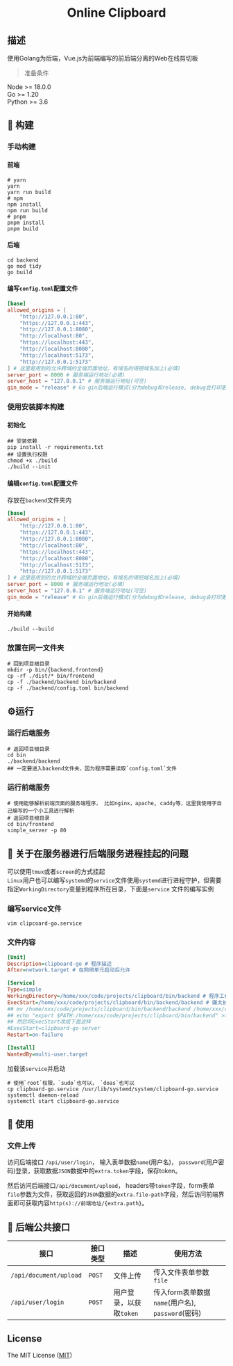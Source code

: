 <h1 align="center">Online Clipboard</h1>

## 描述
使用Golang为后端，Vue.js为前端编写的前后端分离的Web在线剪切板

> 准备条件<br>

Node >= 18.0.0<br>
Go >= 1.20<br>
Python >= 3.6<br>


## 🤖 构建
### 手动构建
#### 前端
```shell
# yarn
yarn
yarn run build
# npm
npm install
npm run build
# pnpm
pnpm install
pnpm build
```
#### 后端
```shell
cd backend
go mod tidy
go build
```

#### 编写`config.toml`配置文件
```toml
[base]
allowed_origins = [
    "http://127.0.0.1:80",
    "https://127.0.0.1:443",
    "http://127.0.0.1:8080",
    "http://localhost:80",
    "https://localhost:443",
    "http://localhost:8080",
    "http://localhost:5173",
    "http://127.0.0.1:5173" 
] # 这里是用到的允许跨域的全端页面地址，有域名的得把域名加上(必填)
server_port = 8000 # 服务端运行地址(必填)
server_host = "127.0.0.1" # 服务端运行地址(可空)
gin_mode = "release" # Go gin后端运行模式(分为debug和release, debug会打印更多信息，上线后推荐release)(必填)
```

### 使用安装脚本构建
#### 初始化
```shell
## 安装依赖
pip install -r requirements.txt
## 设置执行权限
chmod +x ./build
./build --init
```
#### 编辑`config.toml`配置文件
存放在`backend`文件夹内
```toml
[base]
allowed_origins = [
    "http://127.0.0.1:80",
    "https://127.0.0.1:443",
    "http://127.0.0.1:8080",
    "http://localhost:80",
    "https://localhost:443",
    "http://localhost:8080",
    "http://localhost:5173",
    "http://127.0.0.1:5173" 
] # 这里是用到的允许跨域的全端页面地址，有域名的得把域名加上(必填)
server_port = 8000 # 服务端运行地址(必填)
server_host = "127.0.0.1" # 服务端运行地址(可空)
gin_mode = "release" # Go gin后端运行模式(分为debug和release, debug会打印更多信息，上线后推荐release)(必填)
```
#### 开始构建
```shell
./build --build
```

### 放置在同一文件夹
```shell
# 回到项目根目录
mkdir -p bin/{backend,frontend}
cp -rf ./dist/* bin/frontend
cp -f ./backend/backend bin/backend
cp -f ./backend/config.toml bin/backend
```
## ⚙️运行
### 运行后端服务
```shell
# 返回项目根目录
cd bin
./backend/backend
## 一定要进入backend文件夹，因为程序需要读取`config.toml`文件
```
### 运行前端服务
```shell
# 使用能够解析前端页面的服务端程序， 比如nginx，apache, caddy等，这里我使用字自己编写的一个小工具进行解析
# 返回项目根目录
cd bin/frontend
simple_server -p 80
```

## 📖 关于在服务器进行后端服务进程挂起的问题
可以使用`tmux`或者`screen`的方式挂起<br>
`Linux`用户也可以编写`systemd`的`service`文件使用`systemd`进行进程守护，但需要指定`WorkingDirectory`变量到程序所在目录，下面是`service`
文件的编写实例

### 编写service文件
```shell
vim clipcoard-go.service
```
### 文件内容
```ini
[Unit]
Description=clipboard-go # 程序描述
After=network.target # 在网络单元启动后允许
 
[Service]
Type=simple
WorkingDirectory=/home/xxx/code/projects/clipboard/bin/backend # 程序工作目录
ExecStart=/home/xxx/code/projects/clipboard/bin/backend/backend # 嫌太长可以把backend所在目录添加到PATH变量中，然后按下面一行的命令执行
## mv /home/xxx/code/projects/clipboard/bin/backend/backend /home/xxx/code/projects/clipboard/bin/backend/clipboard-go-server
## echo "export $PATH:/home/xxx/code/projects/clipboard/bin/backend" >> ~/.bashrc
## 然后将ExecStart改成下面这样
#ExecStart=clipboard-go-server
Restart=on-failure
 
[Install]
WantedBy=multi-user.target
```

加载该`service`并启动
```shell
# 使用`root`权限，`sudo`也可以， `doas`也可以
cp clipboard-go.service /usr/lib/systemd/system/clipboard-go.service
systemctl daemon-reload
systemctl start clipboard-go.service
```

## 📖 使用
### 文件上传
访问后端接口 `/api/user/login`， 输入表单数据`name`(用户名)， `password`(用户密码)登录，获取数据`JSON`数据中的`extra.token`字段，保存token。

然后访问后端接口`/api/document/upload`， headers带`token`字段，form表单`file`参数为文件，获取返回的`JSON`数据的`extra.file-path`字段，然后访问前端界面即可获取内容`http(s)://前端地址/{extra.path}`。

## 📖 后端公共接口

| 接口                   | 接口类型 | 描述                    | 使用方法                                         |
| ---------------------- | -------- | ----------------------- | ------------------------------------------------ |
| `/api/document/upload` | `POST`   | 文件上传                | 传入文件表单参数`file`                           |
| `/api/user/login`      | `POST`   | 用户登录，以获取`token` | 传入form表单数据`name`(用户名), `password`(密码) |

## License
The MIT License ([MIT](https://opensource.org/licenses/MIT))
